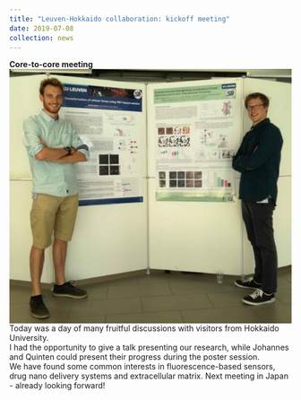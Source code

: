 ```yaml
---
title: "Leuven-Hokkaido collaboration: kickoff meeting"
date: 2019-07-08
collection: news
---
```


<b> Core-to-core meeting </b>
<img src='/images/posterguys-01.jpg' align='right'>
<br><br>
Today was a day of many fruitful discussions with visitors from Hokkaido University. <br>
I had the opportunity to give a talk presenting our research, while Johannes and Quinten could present their progress during the poster session. <br>
We have found some common interests in fluorescence-based sensors, drug nano delivery systems and extracellular matrix. Next meeting in Japan - already looking forward!
<br>
